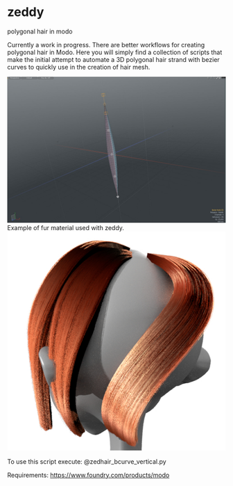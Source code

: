 # zeddy
polygonal hair in modo

Currently a work in progress. There are better workflows for creating polygonal hair in Modo. Here you will simply find a collection of scripts that make the initial attempt to automate a 3D polygonal hair strand with bezier curves to quickly use in the creation of hair mesh.

![alt text](https://raw.githubusercontent.com/yonseo/zeddy/master/zeddy_v1.0/screenshot.jpg)
Example of fur material used with zeddy.
![alt text](https://raw.githubusercontent.com/yonseo/zeddy/master/zeddy_v1.0/screenshot2.jpg)

To use this script execute: @zedhair_bcurve_vertical.py

Requirements: https://www.foundry.com/products/modo
